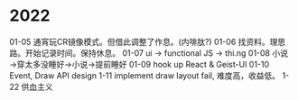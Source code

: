 # 2022
01-05 通宵玩CR镜像模式。但借此调整了作息。(内啡肽?)
01-06 找资料。理思路。开始记录时间。保持休息。
01-07 ui → functional JS → thi.ng
01-08 小说→穿太多没睡好→小说→提前睡好
01-09 hook up React & Geist-UI
01-10 Event, Draw API design
1-11 implement draw layout fail, 难度高，收益低。
1-22 供血主义
